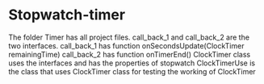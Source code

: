 # Stopwatch-timer
The folder Timer has all project files.
call_back_1 and call_back_2 are the two interfaces.
call_back_1 has function onSecondsUpdate(ClockTimer remainingTime)
call_back_2 has function onTimerEnd()
ClockTimer class uses the interfaces and has the properties of stopwatch
ClockTimerUse is the class that uses ClockTimer class for testing the working of ClockTimer
